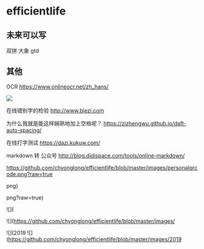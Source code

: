 # efficientlife

## 未来可以写

双拼
大象
gtd




## 其他

OCR
https://www.onlineocr.net/zh_hans/

![](2019-09-09-08-11-31.png)

在线错别字的检验
http://www.biezi.com


为什么我就是能这样娴熟地加上空格呢？
https://zizhengwu.github.io/daft-auto-spacing/


在线打字测试
https://dazi.kukuw.com/

markdown 转 公众号
http://blog.didispace.com/tools/online-markdown/


https://github.com/chyonglong/efficientlife/blob/master/images/personalqrcode.png?raw=true

png)

png?raw=true)


![](

![](https://github.com/chyonglong/efficientlife/blob/master/images/


![](2019
![](https://github.com/chyonglong/efficientlife/blob/master/images/2019